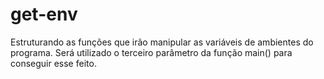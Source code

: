 # get-env
Estruturando as funções que irão manipular as variáveis de ambientes do programa. Será utilizado o terceiro parâmetro da função main() para conseguir esse feito.
